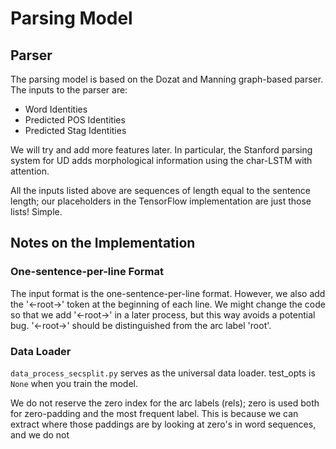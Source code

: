# Parsing Model

## Parser
The parsing model is based on the Dozat and Manning graph-based parser.
The inputs to the parser are:

* Word Identities
* Predicted POS Identities
* Predicted Stag Identities

We will try and add more features later. In particular, the Stanford parsing system for UD adds morphological information using the char-LSTM with attention.

All the inputs listed above are sequences of length equal to the sentence length; our placeholders in the TensorFlow implementation are just those lists! Simple.

## Notes on the Implementation

### One-sentence-per-line Format
The input format is the one-sentence-per-line format. However, we also add the '<-root->' token at the beginning of each line. We might change the code so that we add '<-root->' in a later process, but this way avoids a potential bug. '<-root->' should be distinguished from the arc label 'root'.

### Data Loader
``data_process_secsplit.py`` serves as the universal data loader.
test_opts is ``None`` when you train the model. 

We do not reserve the zero index for the arc labels (rels); zero is used both for zero-padding and the most frequent label. This is because we can extract where those paddings are by looking at zero's in word sequences, and we do not

